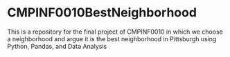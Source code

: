 # CMPINF0010BestNeighborhood
This is a repository for the final project of CMPINF0010 in which we choose a neighborhood and argue it is the best neighborhood in Pittsburgh using Python, Pandas, and Data Analysis
